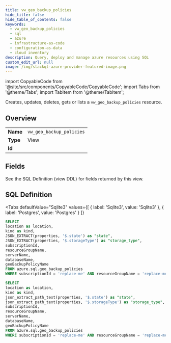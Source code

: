 ```yaml
--- 
title: vw_geo_backup_policies
hide_title: false
hide_table_of_contents: false
keywords:
  - vw_geo_backup_policies
  - sql
  - azure
  - infrastructure-as-code
  - configuration-as-data
  - cloud inventory
description: Query, deploy and manage azure resources using SQL
custom_edit_url: null
image: /img/stackql-azure-provider-featured-image.png
---
```


import CopyableCode from '@site/src/components/CopyableCode/CopyableCode';
import Tabs from '@theme/Tabs';
import TabItem from '@theme/TabItem';

Creates, updates, deletes, gets or lists a <code>vw_geo_backup_policies</code> resource.

## Overview
<table><tbody>
<tr><td><b>Name</b></td><td><code>vw_geo_backup_policies</code></td></tr>
<tr><td><b>Type</b></td><td>View</td></tr>
<tr><td><b>Id</b></td><td><CopyableCode code="azure.sql.vw_geo_backup_policies" /></td></tr>
</tbody></table>

## Fields

See the SQL Definition (view DDL) for fields returned by this view.

## SQL Definition

<Tabs
defaultValue="Sqlite3"
values={[
{ label: 'Sqlite3', value: 'Sqlite3' },
{ label: 'Postgres', value: 'Postgres' }
]}
>
<TabItem value="Sqlite3">

```sql
SELECT
location as location,
kind as kind,
JSON_EXTRACT(properties, '$.state') as "state",
JSON_EXTRACT(properties, '$.storageType') as "storage_type",
subscriptionId,
resourceGroupName,
serverName,
databaseName,
geoBackupPolicyName
FROM azure.sql.geo_backup_policies
WHERE subscriptionId = 'replace-me' AND resourceGroupName = 'replace-me' AND serverName = 'replace-me' AND databaseName = 'replace-me';
```

</TabItem>
<TabItem value="Postgres">

```sql
SELECT
location as location,
kind as kind,
json_extract_path_text(properties, '$.state') as "state",
json_extract_path_text(properties, '$.storageType') as "storage_type",
subscriptionId,
resourceGroupName,
serverName,
databaseName,
geoBackupPolicyName
FROM azure.sql.geo_backup_policies
WHERE subscriptionId = 'replace-me' AND resourceGroupName = 'replace-me' AND serverName = 'replace-me' AND databaseName = 'replace-me';
```

</TabItem>
</Tabs>
